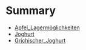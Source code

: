 # Summary
- [Apfel_Lagermöglichkeiten](./Apfel_Lagermöglichkeiten.md)
- [Joghurt](./Joghurt.md)
- [Grichischer_Joghurt](./Grichischer_Joghurt.md)

